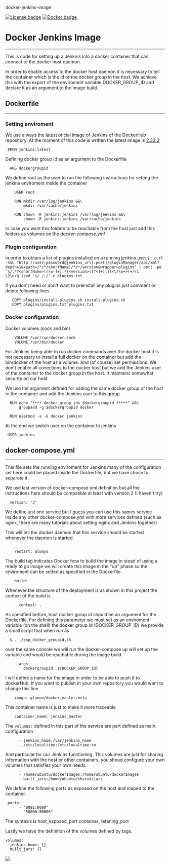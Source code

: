 docker-jenkins-image

[![License badge](https://img.shields.io/badge/license-Apache2-orange.svg)](http://www.apache.org/licenses/LICENSE-2.0)
[![Docker badge](https://img.shields.io/docker/pulls/gtunon/jenkins-docker-slave.svg)](https://hub.docker.com/r/gtunon/jenkins-docker-slave/)

# Docker Jenkins Image 
----------------------

This is code for setting up a Jenkins into a docker container that can connect to the docker host daemon. 

In order to enable access to the docker host daemon it is necessary to tell the container which is the 
id of the docker group in the host. We achieve this with the export of the enviroment variable DOCKER_GROUP_ID
and declare it as an argument to the image build. 



## Dockerfile
---------------------

### Setting enviroment 

We use always the latest oficial image of Jenkins of the DockerHub repository. At the moment of this code is written
the latest image is [2.32.2](https://hub.docker.com/_/jenkins/)

``  FROM jenkins:latest ``

Defining docker group id as an argument to the Dockerfile

``  ARG dockergroupid``

We define root as the user to run the following instructions for setting the jenkins enviroment inside the container

```
    USER root 

    RUN mkdir /var/log/jenkins &&\
        mkdir /var/cache/jenkins 

    RUN chown -R jenkins:jenkins /var/log/jenkins &&\
        chown -R jenkins:jenkins /var/cache/jenkins 
```


In case you want this folders to be reachable from the host just add this folders as volumes on the *docker-compose.yml* 


### Plugin configuration

In order to obtain a list of plugins installed on a running jenkins use:
``$  curl -sSL "http://user:password@jenkins_url[:port]/pluginManager/api/xml?depth=1&xpath=/*/*/shortName|/*/*/version&wrapper=plugins" | perl -pe 's/.*?<shortName>([\w-]+).*?<version>([^<]+)()(<\/\w+>)+/\1 \2\n/g'|sed 's/ /:/' > plugins.txt``

If you don't need or don't want to preinstall any plugins just comment or delete following lines

```
   COPY plugins/install-plugins.sh install-plugins.sh
   COPY plugins/plugins.txt plugins.txt
```


### Docker configuration 

Docker volumes (sock and bin) 

```
    VOLUME /var/run/docker.sock
    VOLUME /usr/bin/docker
```

For Jenkins being able to run docker commands over the docker host it is not necessary to install a full docker on the container
but add the bin/docker of the host as a volume. And (of course) set permissions. We don't enable all conections to the docker host 
but we add the Jenkins user of the container to the docker group in the host. It maintains somewhat security on our host.

We use the argument defined for adding the same docker group of the host to the container and add the Jenkins user to this group

```
  RUN echo "**** docker_group_id= $dockergroupid *****" &&\
      groupadd -g $dockergroupid docker
      
  RUN usermod -a -G docker jenkins
```

At the end we switch user on the container to jenkins

 `` USER jenkins``

## docker-compose.yml
-----------------------

This file sets the running enviroment for Jenkins many of the configuration set here could be placed
inside the Dockerfile, but we have chose to separate it. 

We use last version of docker-compose yml definition but all the instructions here should be compatible
at least with version 2 (I haven't try)
```
  version: '3'
```
We define just one service but I guess you can use this sames service inside any other docker-compose.yml with more services 
defined (such as nginx, there are many tutorials about setting nginx and Jenkins together)

This will tell the docker daemon that this service should be started whenever the daemon is started.
```
   ...
    restart: always 
```

The build tag indicates Docker how to build the image in stead of using a ready to go image we will create this image 
in the "up" phase so the enviroment can be setted as specified in the Dockerfile.
```
    build: 
```
Whenever the structure of the deployment is as shown in this project the context of the build is .
```
      context: .
```

As specified before, host docker group id should be an argument for the Dockerfile. For defining this parameter we must set 
as an enviroment variable (on the shell) the docker group id (DOCKER_GROUP_ID) we provide a small script that when run as 
```
  $ . ./exp_docker_groupid.sh 
```
over the same console we will run the docker-compose up will set up the variable and would be reachable during the image build
```
      args:
        dockergroupid: ${DOCKER_GROUP_ID}
```

I will define a name for the image in order to be able to push it to dockerHub. If you want to publish in your own repository you 
would want to change this line.
```
    image: gtunon/docker_master:beta
```

This container name is just to make it more traceable
```
    container_name: jenkins_master
```

The ``volumes:`` defined in this part of the service are part defined as main configuration 
```
      - jenkins_home:/var/jenkins_home
      - /etc/localtime:/etc/localtime:ro
```
And particular for our Jenkins functioning. This volumes are just for sharing information with the host or other containers, you 
shoud configure your own volumes that satisfies your own needs.
```
      - /home/ubuntu/dockerImages:/home/ubuntu/dockerImages
      - built_jars:/home/ubuntu/shared/jars
```

We define the following ports as exposed on the host and maped to the container. 
```
 ports:
      - "8081:8080"
      - "50000:50000"
```
The syntaxis is host_exposed_port:container_listening_port
   
Lastly we have the definition of the volumes defined by tags.
```
volumes:
  jenkins_home: {}
  built_jars: {}
```




[![][NaevatecImage]][NaevatecPage]

[NaevatecPage]: https://www.naevatec.com/
[NaevatecImage]: https://www.naevatec.com/sites/default/files/Naevatec%20Transp%20Web2.png
